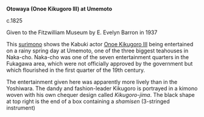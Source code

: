 **Otowaya (Onoe Kikugoro III) at Umemoto**

c.1825

Given to the Fitzwilliam Museum by E. Evelyn Barron in 1937

This [surimono](/themes/surimono-and-special-printing-effects) shows the Kabuki actor [Onoe Kikugoro III](/exhibition/group-16-part-3) being entertained on a rainy spring day at Umemoto, one of the three biggest teahouses in Naka-cho. Naka-cho was one of the seven entertainment quarters in the Fukagawa area, which were not officially approved by the government but which flourished in the first quarter of the 19th century.

The entertainment given here was apparently more lively than in the Yoshiwara. The dandy and fashion-leader Kikugoro is portrayed in a kimono woven with his own chequer design called _Kikugoro-jima_. The black shape at top right is the end of a box containing a _shamisen_ (3-stringed instrument)

